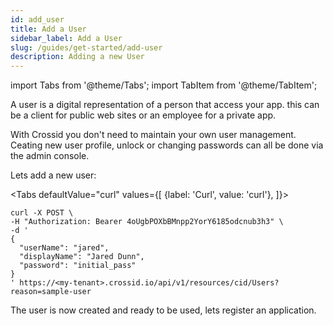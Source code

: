 ```yaml
---
id: add_user
title: Add a User
sidebar_label: Add a User
slug: /guides/get-started/add-user
description: Adding a new User
---
```


import Tabs from '@theme/Tabs';
import TabItem from '@theme/TabItem';

A user is a digital representation of a person that access your app. this can be a client for public web sites or an employee for a private app.

With Crossid you don't need to maintain your own user management. Ceating new user profile, unlock or changing passwords can all be done via the admin console.

Lets add a new user:

<Tabs
defaultValue="curl"
values={[
{label: 'Curl', value: 'curl'},
]}>
<TabItem value="curl">

```curl
curl -X POST \
-H "Authorization: Bearer 4oUgbPOXbBMnpp2YorY6185odcnub3h3" \
-d '
{
  "userName": "jared",
  "displayName": "Jared Dunn",
  "password": "initial_pass"
}
' https://<my-tenant>.crossid.io/api/v1/resources/cid/Users?reason=sample-user
```

</TabItem>
</Tabs>

The user is now created and ready to be used, lets register an application.
